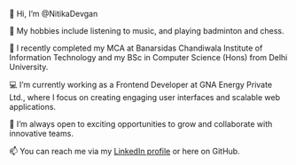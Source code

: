 👋 Hi, I’m @NitikaDevgan

👀 My hobbies include listening to music, and playing badminton and chess.

🌱 I recently completed my MCA at Banarsidas Chandiwala Institute of Information Technology and my BSc in Computer Science (Hons) from Delhi University.

💻 I’m currently working as a Frontend Developer at GNA Energy Private Ltd., where I focus on creating engaging user interfaces and scalable web applications.

🚀 I’m always open to exciting opportunities to grow and collaborate with innovative teams.

📫 You can reach me via my [LinkedIn profile](https://www.linkedin.com/in/nitika-devgan-22a851213/) or here on GitHub.

<!---
NitikaDevgan/NitikaDevgan is a ✨ special ✨ repository because its `README.md` (this file) appears on your GitHub profile.
You can click the Preview link to take a look at your changes.
--->
